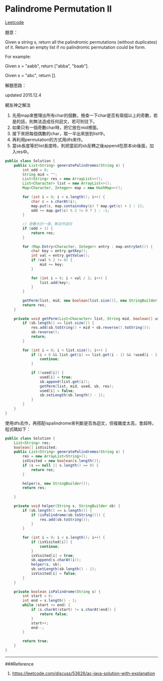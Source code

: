 # Palindrome Permutation II

[Leetcode](https://leetcode.com/problems/palindrome-permutation-ii/)


題意：

Given a string s, return all the palindromic permutations (without duplicates) of it. Return an empty list if no palindromic permutation could be form.

For example:

Given s = "aabb", return ["abba", "baab"].

Given s = "abc", return [].

解題思路：

updated 2015.12.4

網友神之解法

1. 先用map來整理出所有char的個數，檢查一下char是否有兩個以上的奇數，若是的話，則無法造成任何迴文，若可則往下。
2. 如果只有一個奇數char時，把它放在mid裡面。
3. 接下來把每個偶數的char，取一半出來放到list中。
4. 再利用permutation的方式用dfs來作。
5. 當sb長度等於list長度時，則把當前的sb反轉之後append在原本sb後面，加入res中。


```java
public class Solution {
    public List<String> generatePalindromes(String s) {
        int odd = 0;
        String mid = "";
        List<String> res = new ArrayList<>();
        List<Character> list = new ArrayList<>();
        Map<Character, Integer> map = new HashMap<>();
        
        for (int i = 0; i < s.length(); i++) {
            char c = s.charAt(i);
            map.put(c, map.containsKey(c) ? map.get(c) + 1 : 1);
            odd += map.get(c) % 2 != 0 ? 1 : -1;
        }
        
        // 奇數大於一個，無法作迴文
        if (odd > 1) {
            return res;
        }
        
        for (Map.Entry<Character, Integer> entry : map.entrySet()) {
            char key = entry.getKey();
            int val = entry.getValue();
            if (val % 2 != 0) {
                mid += key;
            }
            
            for (int i = 0; i < val / 2; i++) {
                list.add(key);
            }
        }
        
        getPerm(list, mid, new boolean[list.size()], new StringBuilder(), res);
        return res;
    }
    
    private void getPerm(List<Character> list, String mid, boolean[] used, StringBuilder sb, List<String> res) {
        if (sb.length() == list.size()) {
            res.add(sb.toString() + mid + sb.reverse().toString());
            sb.reverse();
            return;
        }
        
        for (int i = 0; i < list.size(); i++) {
            if (i > 0 && list.get(i) == list.get(i - 1) && !used[i - 1]) {
                continue;
            }
            
            if (!used[i]) {
                used[i] = true;
                sb.append(list.get(i));
                getPerm(list, mid, used, sb, res);
                used[i] = false;
                sb.setLength(sb.length() - 1);
            }
        }
    }
}
```

使用dfs去作，再搭配ispalindrome來判斷是否為迴文，但複雜度太高，會超時，程式碼如下：

```java
public class Solution {
    List<String> res;
    boolean[] isVisited;
    public List<String> generatePalindromes(String s) {
        res = new ArrayList<String>();
        isVisited = new boolean[s.length()];
        if (s == null || s.length() == 0) {
            return res;
        }
        
        helper(s, new StringBuilder());
        return res;
        
    }
    
    private void helper(String s, StringBuilder sb) {
        if (sb.length() == s.length()) {
            if (isPalindrome(sb.toString())) {
                res.add(sb.toString());
            }
        }
        
        for (int i = 0; i < s.length(); i++) {
            if (isVisited[i]) {
                continue;
            }
            isVisited[i] = true;
            sb.append(s.charAt(i));
            helper(s, sb);
            sb.setLength(sb.length() - 1);
            isVisited[i] = false;
        }
    }
    
    private boolean isPalindrome(String s) {
        int start = 0;
        int end = s.length() - 1;
        while (start <= end) {
            if (s.charAt(start) != s.charAt(end)) {
                return false;
            }
            start++;
            end--;
        }
        
        return true;
    }
}
```

---
###Reference
1. https://leetcode.com/discuss/53626/ac-java-solution-with-explanation